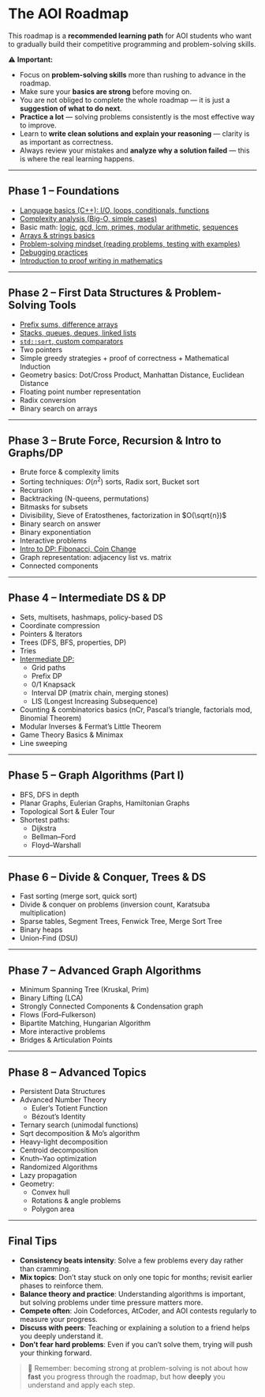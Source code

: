 # The AOI Roadmap

This roadmap is a **recommended learning path** for AOI students who want to gradually build their competitive programming and problem-solving skills.  

⚠️ **Important:**  

- Focus on **problem-solving skills** more than rushing to advance in the roadmap.  
- Make sure your **basics are strong** before moving on.  
- You are not obliged to complete the whole roadmap — it is just a **suggestion of what to do next**.  
- **Practice a lot** — solving problems consistently is the most effective way to improve.  
- Learn to **write clean solutions and explain your reasoning** — clarity is as important as correctness.  
- Always review your mistakes and **analyze why a solution failed** — this is where the real learning happens.  

---

## Phase 1 – Foundations

- [Language basics (C++): I/O, loops, conditionals, functions](fundamentals/intro-to-c%2B%2B.md)  
- [Complexity analysis (Big-O, simple cases)](fundamentals/time-complexity.md)
- Basic math: [logic](math/proof-writing.md), [gcd, lcm, primes, modular arithmetic](math/nt-basics.md), [sequences](math/sequences.md)  
- [Arrays & strings basics](fundamentals/strings-arrays.md)  
- [Problem-solving mindset (reading problems, testing with examples)](fundamentals/problem-solving.md) 
- [Debugging practices](fundamentals/debugging.md)  
- [Introduction to proof writing in mathematics](math/proof-writing.md)  

---

## Phase 2 – First Data Structures & Problem-Solving Tools

- [Prefix sums, difference arrays](algorithms/prefix-sums.md)  
- [Stacks, queues, deques, linked lists](data-structures/linear-ds.md)  
- [`std::sort`, custom comparators](fundamentals/builtin-sorting.md)
- Two pointers  
- Simple greedy strategies + proof of correctness + Mathematical Induction  
- Geometry basics: Dot/Cross Product, Manhattan Distance, Euclidean Distance  
- Floating point number representation  
- Radix conversion  
- Binary search on arrays  

---

## Phase 3 – Brute Force, Recursion & Intro to Graphs/DP

- Brute force & complexity limits  
- Sorting techniques: $O(n^2)$ sorts, Radix sort, Bucket sort
- Recursion
- Backtracking (N-queens, permutations)  
- Bitmasks for subsets  
- Divisibility, Sieve of Eratosthenes, factorization in $O(\sqrt{n})$  
- Binary search on answer  
- Binary exponentiation  
- Interactive problems  
- [Intro to DP: Fibonacci, Coin Change](algorithms/dp.md)  
- Graph representation: adjacency list vs. matrix  
- Connected components  

---

## Phase 4 – Intermediate DS & DP

- Sets, multisets, hashmaps, policy-based DS  
- Coordinate compression  
- Pointers & Iterators  
- Trees (DFS, BFS, properties, DP)  
- Tries  
- [Intermediate DP:](algorithms/dp.md)  
    * Grid paths  
    * Prefix DP  
    * 0/1 Knapsack  
    * Interval DP (matrix chain, merging stones)  
    * LIS (Longest Increasing Subsequence)  
- Counting & combinatorics basics (nCr, Pascal’s triangle, factorials mod, Binomial Theorem)  
- Modular Inverses & Fermat’s Little Theorem
- Game Theory Basics & Minimax  
- Line sweeping  

---

## Phase 5 – Graph Algorithms (Part I)

- BFS, DFS in depth  
- Planar Graphs, Eulerian Graphs, Hamiltonian Graphs  
- Topological Sort & Euler Tour  
- Shortest paths:  
    * Dijkstra  
    * Bellman–Ford  
    * Floyd–Warshall  

---

## Phase 6 – Divide & Conquer, Trees & DS

- Fast sorting (merge sort, quick sort)  
- Divide & conquer on problems (inversion count, Karatsuba multiplication)  
- Sparse tables, Segment Trees, Fenwick Tree, Merge Sort Tree  
- Binary heaps  
- Union-Find (DSU)  

---

## Phase 7 – Advanced Graph Algorithms

- Minimum Spanning Tree (Kruskal, Prim)  
- Binary Lifting (LCA)  
- Strongly Connected Components & Condensation graph  
- Flows (Ford–Fulkerson)  
- Bipartite Matching, Hungarian Algorithm  
- More interactive problems  
- Bridges & Articulation Points  

---

## Phase 8 – Advanced Topics

- Persistent Data Structures  
- Advanced Number Theory
    * Euler’s Totient Function  
    * Bézout’s Identity  
- Ternary search (unimodal functions)  
- Sqrt decomposition & Mo’s algorithm  
- Heavy-light decomposition  
- Centroid decomposition  
- Knuth–Yao optimization  
- Randomized Algorithms  
- Lazy propagation  
- Geometry:  
    * Convex hull  
    * Rotations & angle problems  
    * Polygon area  

---

## Final Tips

- **Consistency beats intensity**: Solve a few problems every day rather than cramming.  
- **Mix topics**: Don’t stay stuck on only one topic for months; revisit earlier phases to reinforce them.  
- **Balance theory and practice**: Understanding algorithms is important, but solving problems under time pressure matters more.  
- **Compete often**: Join Codeforces, AtCoder, and AOI contests regularly to measure your progress.  
- **Discuss with peers**: Teaching or explaining a solution to a friend helps you deeply understand it.  
- **Don’t fear hard problems**: Even if you can’t solve them, trying will push your thinking forward.  

> 🚀 Remember: becoming strong at problem-solving is not about how **fast** you progress through the roadmap, but how **deeply** you understand and apply each step.  

